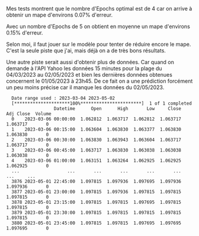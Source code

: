 Mes tests montrent que le nombre d'Epochs optimal est de 4 car on arrive à obtenir un mape d'environs 0.07% d'erreur.

Avec un nombre d'Epochs de 5 on obtient en moyenne un mape d'environs 0.15% d'erreur.

Selon moi, il faut jouer sur le modèle pour tenter de réduire encore le mape. C'est la seule piste que j'ai, mais déjà on a de très bons résultats.

Une autre piste serait aussi d'obtenir plus de données. Car quand on demande à l'API Yahoo les données 15 minutes pour la plage du 04/03/2023 au 02/05/2023 et bien les dernières données obtenues concernent le 01/05/2023 à 23h45. De ce fait on a une prédiction forcément un peu moins précise car il manque les données du 02/05/2023.

      Date range used : 2023-03-04 2023-05-02
      [*********************100%***********************]  1 of 1 completed
                      Datetime      Open      High       Low     Close  Adj Close  Volume
      0    2023-03-06 00:00:00  1.062812  1.063717  1.062812  1.063717   1.063717       0
      1    2023-03-06 00:15:00  1.063604  1.063830  1.063377  1.063830   1.063830       0
      2    2023-03-06 00:30:00  1.063830  1.063943  1.063604  1.063717   1.063717       0
      3    2023-03-06 00:45:00  1.063717  1.063830  1.063038  1.063038   1.063038       0
      4    2023-03-06 01:00:00  1.063151  1.063264  1.062925  1.062925   1.062925       0
      ...                  ...       ...       ...       ...       ...        ...     ...
      3876 2023-05-01 22:45:00  1.097815  1.097936  1.097695  1.097936   1.097936       0
      3877 2023-05-01 23:00:00  1.097815  1.097936  1.097815  1.097815   1.097815       0
      3878 2023-05-01 23:15:00  1.097815  1.097815  1.097695  1.097815   1.097815       0
      3879 2023-05-01 23:30:00  1.097815  1.097815  1.097815  1.097815   1.097815       0
      3880 2023-05-01 23:45:00  1.097815  1.097815  1.097695  1.097695   1.097695       0
